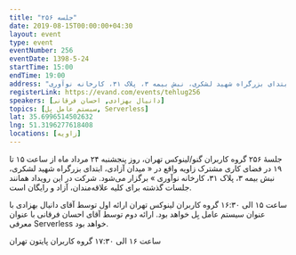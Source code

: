 ```yaml
---
title: "جلسه ۲۵۶"
date: 2019-08-15T00:00:00+04:30
layout: event
type: event
eventNumber: 256
eventDate: 1398-5-24
startTime: 15:00
endTime: 19:00
address: "میدان آزادی، ابتدای بزرگراه شهید لشکری، نبش بیمه ۳، پلاک ۳۱، کارخانه نوآوری"
registerLink: https://evand.com/events/tehlug256
speakers: [دانیال بهزادی, احسان فرقانی]
topics: [سیستم عامل بِل, Serverless]
lat: 35.6996514502632
lng: 51.3196277618408
locations: [زاویه]
---
```

جلسهٔ ۲۵۶ گروه کاربران گنو/لینوکس تهران، روز پنجشنبه ۲۴ مرداد ماه از ساعت ۱۵ تا ۱۹ در فضای کاری مشترک زاویه واقع در « میدان آزادی، ابتدای بزرگراه شهید لشکری، نبش بیمه ۳، پلاک ۳۱، کارخانه نوآوری » برگزار می‌شود.
شرکت در این رویداد همانند جلسات گذشته برای کلیه علاقه‌مندان، آزاد و رایگان است.

ساعت ۱۵ الی ۱۶:۳۰ گروه کاربران لینوکس تهران
ارائه اول توسط آقای دانیال بهزادی با عنوان سیستم عامل بِل خواهد بود.
ارائه دوم توسط آقای احسان فرقانی با عنوان معرفی Serverless خواهد بود.

ساعت ۱۶ الی ۱۷:۳۰ گروه کاربران پایتون تهران